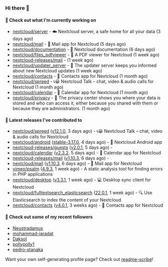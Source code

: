 ### Hi there 👋

#### 👷 Check out what I'm currently working on

- [nextcloud/server](https://github.com/nextcloud/server) - ☁️ Nextcloud server, a safe home for all your data (3 days ago)
- [nextcloud/mail](https://github.com/nextcloud/mail) - 💌 Mail app for Nextcloud (5 days ago)
- [nextcloud/documentation](https://github.com/nextcloud/documentation) - 📘 Nextcloud documentation (6 days ago)
- [nextcloud/files_pdfviewer](https://github.com/nextcloud/files_pdfviewer) - :book: A PDF viewer for Nextcloud (1 week ago)
- [nextcloud-releases/mail](https://github.com/nextcloud-releases/mail) -  (1 week ago)
- [nextcloud/updater_server](https://github.com/nextcloud/updater_server) - :repeat_one: The updater server keeps you informed about new Nextcloud updates (1 week ago)
- [nextcloud/contacts](https://github.com/nextcloud/contacts) - 📇 Contacts app for Nextcloud (1 month ago)
- [nextcloud/spreed](https://github.com/nextcloud/spreed) - 📞😀 Nextcloud Talk – chat, video &amp; audio calls for Nextcloud (1 month ago)
- [nextcloud/calendar](https://github.com/nextcloud/calendar) - 📆 Calendar app for Nextcloud (1 month ago)
- [nextcloud/privacy](https://github.com/nextcloud/privacy) - 🔑 The privacy center shows you where your data is stored and who can access it, either because you shared with them or because they are administrators. (1 month ago)

#### 🔭 Latest releases I've contributed to

- [nextcloud/spreed](https://github.com/nextcloud/spreed) ([v12.1.0](https://github.com/nextcloud/spreed/releases/tag/v12.1.0), 3 days ago) - 📞😀 Nextcloud Talk – chat, video &amp; audio calls for Nextcloud
- [nextcloud/android](https://github.com/nextcloud/android) ([stable-3.17.0](https://github.com/nextcloud/android/releases/tag/stable-3.17.0), 4 days ago) - 📱 Nextcloud Android app
- [nextcloud-releases/guests](https://github.com/nextcloud-releases/guests) ([v2.0.1](https://github.com/nextcloud-releases/guests/releases/tag/v2.0.1), 5 days ago) - 
- [nextcloud/calendar](https://github.com/nextcloud/calendar) ([v2.3.2](https://github.com/nextcloud/calendar/releases/tag/v2.3.2), 5 days ago) - 📆 Calendar app for Nextcloud
- [nextcloud-releases/mail](https://github.com/nextcloud-releases/mail) ([v1.10.3](https://github.com/nextcloud-releases/mail/releases/tag/v1.10.3), 6 days ago) - 
- [nextcloud/mail](https://github.com/nextcloud/mail) ([v1.10.3](https://github.com/nextcloud/mail/releases/tag/v1.10.3), 6 days ago) - 💌 Mail app for Nextcloud
- [vimeo/psalm](https://github.com/vimeo/psalm) ([4.9.3](https://github.com/vimeo/psalm/releases/tag/4.9.3), 1 week ago) - A static analysis tool for finding errors in PHP applications
- [nextcloud/desktop](https://github.com/nextcloud/desktop) ([v3.3.1](https://github.com/nextcloud/desktop/releases/tag/v3.3.1), 1 week ago) - 💻 Desktop sync client for Nextcloud
- [nextcloud/fulltextsearch_elasticsearch](https://github.com/nextcloud/fulltextsearch_elasticsearch) ([22.0.1](https://github.com/nextcloud/fulltextsearch_elasticsearch/releases/tag/22.0.1), 1 week ago) - 🔍 Use Elasticsearch to index the content of your Nextcloud
- [nextcloud/contacts](https://github.com/nextcloud/contacts) ([v4.0.1](https://github.com/nextcloud/contacts/releases/tag/v4.0.1), 3 weeks ago) - 📇 Contacts app for Nextcloud

#### 👯 Check out some of my recent followers

- [Neustradamus](https://github.com/Neustradamus)
- [mohammad-jaradat](https://github.com/mohammad-jaradat)
- [Daksol](https://github.com/Daksol)
- [pollypolly1](https://github.com/pollypolly1)
- [pedro-stanaka](https://github.com/pedro-stanaka)

Want your own self-generating profile page? Check out [readme-scribe](https://github.com/muesli/readme-scribe)!
